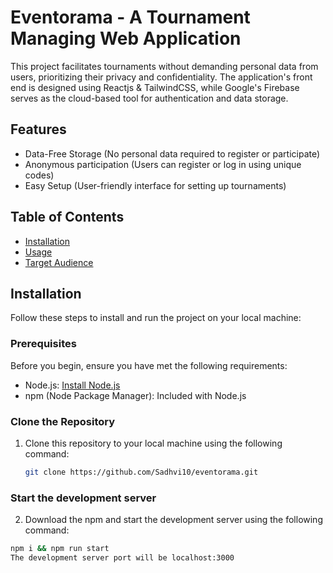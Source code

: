 # Eventorama - A Tournament Managing Web Application

This project facilitates tournaments without demanding personal data from users, prioritizing their privacy and confidentiality. The application's front end is designed using Reactjs & TailwindCSS, while Google's Firebase serves as the cloud-based tool for authentication and data storage.

## Features

- Data-Free Storage (No personal data required to register or participate)
- Anonymous participation (Users can register or log in using unique codes)
- Easy Setup (User-friendly interface for setting up tournaments)

## Table of Contents

- [Installation](#installation)
- [Usage](#usage)
- [Target Audience](#targetaudience)
  
## Installation

Follow these steps to install and run the project on your local machine:

### Prerequisites

Before you begin, ensure you have met the following requirements:

- Node.js: [Install Node.js](https://nodejs.org/)
- npm (Node Package Manager): Included with Node.js

### Clone the Repository

1. Clone this repository to your local machine using the following command:

   ```bash
   git clone https://github.com/Sadhvi10/eventorama.git

### Start the development server

2. Download the npm and start the development server using the following command:

  ```bash
  npm i && npm run start
  The development server port will be localhost:3000



